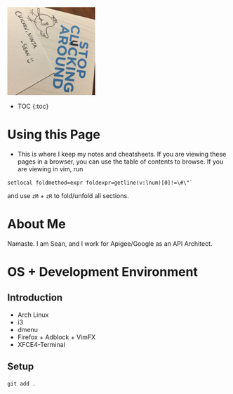 <img src="/images/chickenninja.jpg" width="200">

* TOC
{:toc}

# Using this Page

 - This is where I keep my notes and cheatsheets. If you are viewing these pages in a browser, you can use the table of contents to browse. If you are viewing in vim, run 

``` shell
setlocal foldmethod=expr foldexpr=getline(v:lnum)[0]!=\#\"`
```
 and use ``zM`` + `zR` to fold/unfold all sections.

# About Me

Namaste. I am Sean, and I work for Apigee/Google as an API Architect.

# OS + Development Environment

## Introduction

- Arch Linux
- i3
- dmenu
- Firefox + Adblock + VimFX
- XFCE4-Terminal

## Setup

```shell
git add .
```
